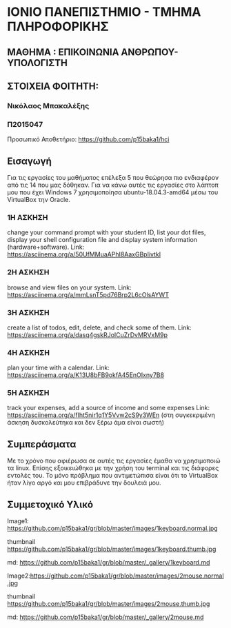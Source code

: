 # ΙΟΝΙΟ ΠΑΝΕΠΙΣΤΗΜΙΟ - ΤΜΗΜΑ ΠΛΗΡΟΦΟΡΙΚΗΣ
## ΜΑΘΗΜΑ : ΕΠΙΚΟΙΝΩΝΙΑ ΑΝΘΡΩΠΟΥ-ΥΠΟΛΟΓΙΣΤΗ
## ΣΤΟΙΧΕΙΑ ΦΟΙΤΗΤΗ:
### Νικόλαος Μπακαλέξης
### Π2015047
Προσωπικό Αποθετήριο: https://github.com/p15baka1/hci

## Εισαγωγή
Για τις εργασίες του μαθήματος επέλεξα 5 που θεώρησα πιο ενδιαφέρον από τις 14 που μας δόθηκαν. Για να κάνω αυτές τις εργασίες στο λάπτοπ μου που έχει Windows 7 χρησιμοποίησα ubuntu-18.04.3-amd64 μέσω του VirtualBox την Oracle.

### 1Η ΑΣΚΗΣΗ
change your command prompt with your student ID, list your dot files, display your shell configuration file and display system information (hardware+software).
Link: https://asciinema.org/a/50UfMMuaAPhI8AaxGBpIivtkl

### 2Η ΑΣΚΗΣΗ
browse and view files on your system.
Link: https://asciinema.org/a/mmLsnT5pd76Brp2L6cOlsAYWT

### 3Η ΑΣΚΗΣΗ
create a list of todos, edit, delete, and check some of them.
Link: https://asciinema.org/a/dasq4gskRJoICuZrDvMRVxM9p

### 4Η ΑΣΚΗΣΗ
plan your time with a calendar.
Link: https://asciinema.org/a/K13U8bFB9okfA45EnOIxny7B8

### 5Η ΑΣΚΗΣΗ
track your expenses,	add a source of income and some expenses
Link: https://asciinema.org/a/fIht5nir1q1Y5Vvw2cS9y3WEn (στη συγκεκριμένη άσκηση δυσκολεύτηκα και δεν ξέρω άμα είναι σωστή)


## Συμπεράσματα
Με το χρόνο που αφιέρωσα σε αυτές τις εργασίες έμαθα να χρησιμοποιώ τα linux. Επίσης εξοικειώθηκα με την χρήση του terminal και τις διάφορες εντολές του. Το μόνο πρόβλημα που αντιμετώπισα είναι ότι το VirtualBox ήταν λίγο αργό και μου επιβράδυνε την δουλειά μου.


## Συμμετοχικό Υλικό
Image1: https://github.com/p15baka1/gr/blob/master/images/1keyboard.normal.jpg

thumbnail https://github.com/p15baka1/gr/blob/master/images/1keyboard.thumb.jpg

md: https://github.com/p15baka1/gr/blob/master/_gallery/1keyboard.md

Image2:https://github.com/p15baka1/gr/blob/master/images/2mouse.normal.jpg

thumbnail https://github.com/p15baka1/gr/blob/master/images/2mouse.thumb.jpg

md: https://github.com/p15baka1/gr/blob/master/_gallery/2mouse.md
